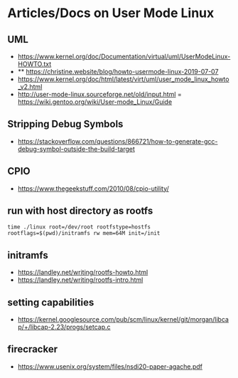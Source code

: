 # Articles/Docs on User Mode Linux

## UML
- https://www.kernel.org/doc/Documentation/virtual/uml/UserModeLinux-HOWTO.txt
- ** https://christine.website/blog/howto-usermode-linux-2019-07-07
- https://www.kernel.org/doc/html/latest/virt/uml/user_mode_linux_howto_v2.html
- http://user-mode-linux.sourceforge.net/old/input.html
= https://wiki.gentoo.org/wiki/User-mode_Linux/Guide

## Stripping Debug Symbols
- https://stackoverflow.com/questions/866721/how-to-generate-gcc-debug-symbol-outside-the-build-target

## CPIO
- https://www.thegeekstuff.com/2010/08/cpio-utility/


## run with host directory as rootfs
```
time ./linux root=/dev/root rootfstype=hostfs rootflags=$(pwd)/initramfs rw mem=64M init=/init
```

## initramfs
- https://landley.net/writing/rootfs-howto.html
- https://landley.net/writing/rootfs-intro.html

## setting capabilities
- https://kernel.googlesource.com/pub/scm/linux/kernel/git/morgan/libcap/+/libcap-2.23/progs/setcap.c

## firecracker
- https://www.usenix.org/system/files/nsdi20-paper-agache.pdf

